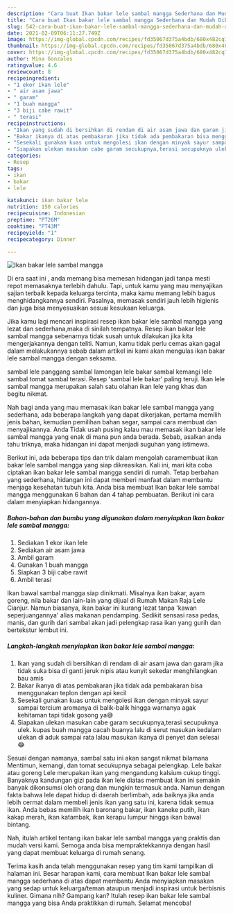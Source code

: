 ```yaml
---
description: "Cara buat Ikan bakar lele sambal mangga Sederhana dan Mudah Dibuat"
title: "Cara buat Ikan bakar lele sambal mangga Sederhana dan Mudah Dibuat"
slug: 542-cara-buat-ikan-bakar-lele-sambal-mangga-sederhana-dan-mudah-dibuat
date: 2021-02-09T06:11:27.749Z
image: https://img-global.cpcdn.com/recipes/fd35067d375a4bdb/680x482cq70/ikan-bakar-lele-sambal-mangga-foto-resep-utama.jpg
thumbnail: https://img-global.cpcdn.com/recipes/fd35067d375a4bdb/680x482cq70/ikan-bakar-lele-sambal-mangga-foto-resep-utama.jpg
cover: https://img-global.cpcdn.com/recipes/fd35067d375a4bdb/680x482cq70/ikan-bakar-lele-sambal-mangga-foto-resep-utama.jpg
author: Mina Gonzales
ratingvalue: 4.6
reviewcount: 8
recipeingredient:
- "1 ekor ikan lele"
- " air asam jawa"
- " garam"
- "1 buah mangga"
- "3 biji cabe rawit"
- " terasi"
recipeinstructions:
- "Ikan yang sudah di bersihkan di rendam di air asam jawa dan garam jika tidak suka bisa di ganti jeruk nipis atau kunyit sekedar menghilangkan bau amis"
- "Bakar ikanya di atas pembakaran jika tidak ada pembakaran bisa menggunakan teplon dengan api kecil"
- "Sesekali gunakan kuas untuk mengolesi ikan dengan minyak sayur sampai tercium aromanya di balik-balik hingga warnanya agak kehitaman tapi tidak gosong ya😅"
- "Siapakan ulekan masukan cabe garam secukupnya,terasi secupuknya ulek. kupas buah mangga cacah buanya lalu di serut masukan kedalam ulekan di aduk sampai rata lalau masukan ikanya di penyet dan selesai😂"
categories:
- Resep
tags:
- ikan
- bakar
- lele

katakunci: ikan bakar lele 
nutrition: 150 calories
recipecuisine: Indonesian
preptime: "PT26M"
cooktime: "PT43M"
recipeyield: "1"
recipecategory: Dinner

---
```



![Ikan bakar lele sambal mangga](https://img-global.cpcdn.com/recipes/fd35067d375a4bdb/680x482cq70/ikan-bakar-lele-sambal-mangga-foto-resep-utama.jpg)

Di era  saat ini , anda memang bisa memesan hidangan jadi tanpa mesti repot memasaknya terlebih dahulu. Tapi, untuk kamu yang mau menyajikan sajian terbaik kepada keluarga tercinta, maka kamu memang lebih bagus menghidangkannya sendiri. Pasalnya, memasak sendiri jauh lebih higienis dan juga bisa menyesuaikan sesuai kesukaan keluarga.

Jika kamu lagi mencari inspirasi resep ikan bakar lele sambal mangga yang lezat dan sederhana,maka di sinilah tempatnya. Resep ikan bakar lele sambal mangga  sebenarnya tidak susah untuk dilakukan jika kita mengerjakannya dengan teliti. Namun, kamu tidak perlu cemas akan gagal dalam melakukannya 
sebab dalam artikel ini kami akan mengulas ikan bakar lele sambal mangga dengan seksama.  

sambal lele panggang sambal lamongan lele bakar sambal kemangi lele sambal tomat sambal terasi. Resep &#39;sambal lele bakar&#39; paling teruji. Ikan lele sambal mangga merupakan salah satu olahan ikan lele yang khas dan begitu nikmat.

Nah bagi anda yang mau memasak ikan bakar lele sambal mangga yang sederhana, ada beberapa langkah yang dapat dikerjakan, pertama memilih jenis bahan, kemudian pemilihan bahan segar, sampai cara membuat dan menyajikannya. Anda Tidak usah pusing kalau mau memasak ikan bakar lele sambal mangga yang enak di mana pun anda berada. Sebab, asalkan anda  tahu triknya, maka hidangan ini dapat menjadi suguhan yang istimewa.

Berikut ini, ada beberapa tips dan trik dalam mengolah caramembuat ikan bakar lele sambal mangga yang siap dikreasikan. Kali ini, mari kita coba ciptakan ikan bakar lele sambal mangga sendiri di rumah. Tetap berbahan yang sederhana, hidangan ini dapat memberi manfaat dalam membantu menjaga kesehatan tubuh kita. Anda bisa membuat Ikan bakar lele sambal mangga menggunakan 6 bahan dan 4 tahap pembuatan. Berikut ini cara dalam menyiapkan hidangannya.

<!--inarticleads1-->

##### Bahan-bahan dan bumbu yang digunakan dalam menyiapkan Ikan bakar lele sambal mangga:

1. Sediakan 1 ekor ikan lele
1. Sediakan  air asam jawa
1. Ambil  garam
1. Gunakan 1 buah mangga
1. Siapkan 3 biji cabe rawit
1. Ambil  terasi


Ikan bawal sambal mangga siap dinikmati. Misalnya ikan bakar, ayam goreng, nila bakar dan lain-lain yang dijual di Rumah Makan Raja Lele Cianjur. Namun biasanya, ikan bakar ini kurang lezat tanpa &#39;kawan seperjuangannya&#39; alias makanan pendamping. Sedikit sensasi rasa pedas, manis, dan gurih dari sambal akan jadi pelengkap rasa ikan yang gurih dan bertekstur lembut ini. 

<!--inarticleads2-->

##### Langkah-langkah menyiapkan Ikan bakar lele sambal mangga:

1. Ikan yang sudah di bersihkan di rendam di air asam jawa dan garam jika tidak suka bisa di ganti jeruk nipis atau kunyit sekedar menghilangkan bau amis
1. Bakar ikanya di atas pembakaran jika tidak ada pembakaran bisa menggunakan teplon dengan api kecil
1. Sesekali gunakan kuas untuk mengolesi ikan dengan minyak sayur sampai tercium aromanya di balik-balik hingga warnanya agak kehitaman tapi tidak gosong ya😅
1. Siapakan ulekan masukan cabe garam secukupnya,terasi secupuknya ulek. kupas buah mangga cacah buanya lalu di serut masukan kedalam ulekan di aduk sampai rata lalau masukan ikanya di penyet dan selesai😂


Sesuai dengan namanya, sambal satu ini akan sangat nikmat bilamana Mentimun, kemangi, dan tomat secukupnya sebagai pelengkap. Lele bakar atau goreng Lele merupakan ikan yang mengandung kalsium cukup tinggi. Banyaknya kandungan gizi pada ikan lele diatas membuat ikan ini semakin banyak dikonsumsi oleh orang dan mungkin termasuk anda. Namun dengan fakta bahwa lele dapat hidup di daerah berlimbah, ada baiknya jika anda lebih cermat dalam membeli jenis ikan yang satu ini, karena tidak semua ikan. Anda bebas memilih ikan baronang bakar, ikan kaneke putih, ikan kakap merah, ikan katambak, ikan kerapu lumpur hingga ikan bawal bintang. 

Nah, itulah artikel tentang  ikan bakar lele sambal mangga  yang praktis dan mudah versi kami. Semoga anda bisa mempraktekkannya dengan hasil yang dapat membuat keluarga di rumah senang. 

Terima kasih anda telah menggunakan resep yang tim kami tampilkan di halaman ini. Besar harapan kami, cara membuat  Ikan bakar lele sambal mangga sederhana di atas dapat membantu Anda menyiapkan masakan yang sedap untuk keluarga/teman ataupun menjadi inspirasi untuk berbisnis kuliner. Gimana nih? Gampang kan? Itulah resep ikan bakar lele sambal mangga yang bisa Anda praktikkan di rumah. Selamat mencoba!

